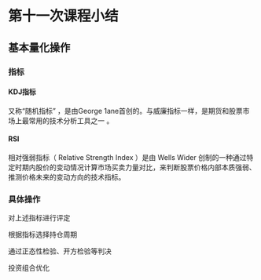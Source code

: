 # 第十一次课程小结

## 基本量化操作

### 指标

#### KDJ指标

又称“随机指标” ，是由George 1ane首创的。与威廉指标一样，是期货和股票市场上最常用的技术分析工具之一 。

#### RSI

相对强弱指标（ Relative Strength Index ）是由 Wells Wider 创制的一种通过特定时期内股价的变动情况计算市场买卖力量对比，来判断股票价格内部本质强弱、推测价格未来的变动方向的技术指标。


### 具体操作

对上述指标进行评定

根据指标选择持仓周期

通过正态性检验、开方检验等判决

投资组合优化
